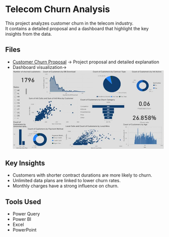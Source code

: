 # Telecom Churn Analysis

This project analyzes customer churn in the telecom industry.  
It contains a detailed proposal and a dashboard that highlight the key insights from the data.

## Files
- [Customer Churn Proposal](Customer_Churn_Proposal) → Project proposal and detailed explanation
-  Dashboard visualization→ ![Customer Churn Dashboard](Dashboard)

## Key Insights
- Customers with shorter contract durations are more likely to churn.  
- Unlimited data plans are linked to lower churn rates.  
- Monthly charges have a strong influence on churn.  

## Tools Used
- Power Query  
- Power BI  
- Excel  
- PowerPoint  
